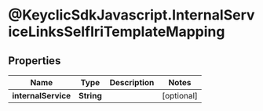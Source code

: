 # @KeyclicSdkJavascript.InternalServiceLinksSelfIriTemplateMapping

## Properties
Name | Type | Description | Notes
------------ | ------------- | ------------- | -------------
**internalService** | **String** |  | [optional] 


